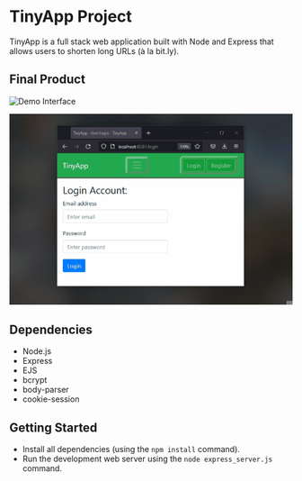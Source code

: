 # TinyApp Project

TinyApp is a full stack web application built with Node and Express that allows users to shorten long URLs (à la bit.ly).

## Final Product

![Demo Interface](docs/TinyApp.gif)

![Demo Interface Responsive](docs/TinyApp_Responsive.gif)

## Dependencies

- Node.js
- Express
- EJS
- bcrypt
- body-parser
- cookie-session

## Getting Started

- Install all dependencies (using the `npm install` command).
- Run the development web server using the `node express_server.js` command.